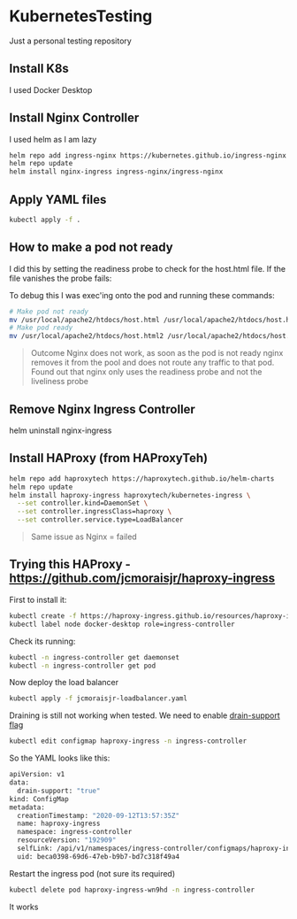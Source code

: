 # KubernetesTesting
Just a personal testing repository

## Install K8s

I used Docker Desktop

## Install Nginx Controller

I used helm as I am lazy

```bash
helm repo add ingress-nginx https://kubernetes.github.io/ingress-nginx
helm repo update
helm install nginx-ingress ingress-nginx/ingress-nginx
```

## Apply YAML files

```bash
kubectl apply -f .
```

## How to make a pod not ready

I did this by setting the readiness probe to check for the host.html file. If the file vanishes the probe fails:

To debug this I was exec'ing onto the pod and running these commands:

``` bash
# Make pod not ready
mv /usr/local/apache2/htdocs/host.html /usr/local/apache2/htdocs/host.html2
# Make pod ready
mv /usr/local/apache2/htdocs/host.html2 /usr/local/apache2/htdocs/host.html
```

> Outcome Nginx does not work, as soon as the pod is not ready nginx removes it from the pool and does not route any traffic to that pod. Found out that nginx only uses the readiness probe and not the liveliness probe

## Remove Nginx Ingress Controller

helm uninstall nginx-ingress

## Install HAProxy (from HAProxyTeh)

```bash
helm repo add haproxytech https://haproxytech.github.io/helm-charts
helm repo update
helm install haproxy-ingress haproxytech/kubernetes-ingress \
  --set controller.kind=DaemonSet \
  --set controller.ingressClass=haproxy \
  --set controller.service.type=LoadBalancer
```

> Same issue as Nginx = failed

## Trying this HAProxy - https://github.com/jcmoraisjr/haproxy-ingress

First to install it:

```bash
kubectl create -f https://haproxy-ingress.github.io/resources/haproxy-ingress.yaml
kubectl label node docker-desktop role=ingress-controller
```

Check its running:

```bash
kubectl -n ingress-controller get daemonset
kubectl -n ingress-controller get pod
```

Now deploy the load balancer

```bash
kubectl apply -f jcmoraisjr-loadbalancer.yaml
```

Draining is still not working when tested. We need to enable [drain-support flag](https://haproxy-ingress.github.io/docs/configuration/keys/#drain-support)

```bash
kubectl edit configmap haproxy-ingress -n ingress-controller
```

So the YAML looks like this:

```bash
apiVersion: v1
data:
  drain-support: "true"
kind: ConfigMap
metadata:
  creationTimestamp: "2020-09-12T13:57:35Z"
  name: haproxy-ingress
  namespace: ingress-controller
  resourceVersion: "192909"
  selfLink: /api/v1/namespaces/ingress-controller/configmaps/haproxy-ingress
  uid: beca0398-69d6-47eb-b9b7-bd7c318f49a4
```

Restart the ingress pod (not sure its required)

```bash
kubectl delete pod haproxy-ingress-wn9hd -n ingress-controller
```

It works

